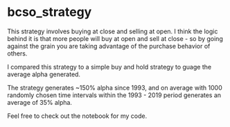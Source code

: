 # bcso_strategy

This strategy involves buying at close and selling at open. I think the logic behind it is that more people will buy at open and sell at close - so by going against the grain you are taking advantage of the purchase behavior of others.

I compared this strategy to a simple buy and hold strategy to guage the average alpha generated.

The strategy generates ~150% alpha since 1993, and on average with 1000 randomly chosen time intervals within the 1993 - 2019 period generates an average of 35% alpha.

Feel free to check out the notebook for my code.
